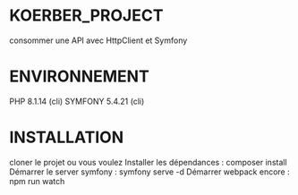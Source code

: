 # KOERBER_PROJECT
consommer une API avec HttpClient et Symfony

# ENVIRONNEMENT
PHP 8.1.14 (cli)
SYMFONY 5.4.21 (cli)

# INSTALLATION
cloner le projet ou vous voulez
Installer les dépendances : composer install
Démarrer le server symfony : symfony serve -d
Démarrer webpack encore : npm run watch
